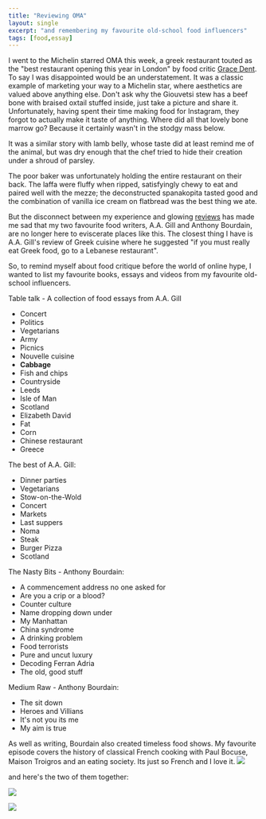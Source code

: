 ```yaml
---
title: "Reviewing OMA"
layout: single
excerpt: "and remembering my favourite old-school food influencers"
tags: [food,essay]
---
```


I went to the Michelin starred OMA this week, a greek restaurant touted as the "best restaurant opening this year in London" by food critic [Grace Dent](https://youtube.com/shorts/SGwLAgAAVg8?si=BjZrl48JL3rSraZh). To say I was disappointed would be an understatement. It was a classic example of marketing your way to a Michelin star, where aesthetics are valued above anything else. Don't ask why the Giouvetsi stew has a beef bone with braised oxtail stuffed inside, just take a picture and share it. Unfortunately, having spent their time making food for Instagram, they forgot to actually make it taste of anything. Where did all that lovely bone marrow go? Because it certainly wasn't in the stodgy mass below.

It was a similar story with lamb belly, whose taste did at least remind me of the animal, but was dry enough that the chef tried to hide their creation under a shroud of parsley.

The poor baker was unfortunately holding the entire restaurant on their back. The laffa were fluffy when ripped, satisfyingly chewy to eat and paired well with the mezze; the deconstructed spanakopita tasted good and the combination of vanilla ice cream on flatbread was the best thing we ate.

But the disconnect between my experience and glowing [reviews](https://www.ft.com/content/a3ff091b-7694-4dae-ab4f-211c1f219dfc) has made me sad that my two favourite food writers, A.A. Gill and Anthony Bourdain, are no longer here to eviscerate places like this. The closest thing I have is A.A. Gill's review of Greek cuisine where he suggested "if you must really eat Greek food, go to a Lebanese restaurant".

So, to remind myself about food critique before the world of online hype, I wanted to list my favourite books, essays and videos from my favourite old-school influencers.

Table talk - A collection of food essays from A.A. Gill 
- Concert
- Politics
- Vegetarians
- Army
- Picnics
- Nouvelle cuisine
- **Cabbage**
- Fish and chips
- Countryside
- Leeds
- Isle of Man
- Scotland
- Elizabeth David
- Fat
- Corn
- Chinese restaurant
- Greece

The best of A.A. Gill:
- Dinner parties
- Vegetarians
- Stow-on-the-Wold
- Concert
- Markets
- Last suppers
- Noma
- Steak
- Burger Pizza
- Scotland

The Nasty Bits - Anthony Bourdain:
- A commencement address no one asked for
- Are you a crip or a blood?
- Counter culture
- Name dropping down under
- My Manhattan
- China syndrome
- A drinking problem
- Food terrorists
- Pure and uncut luxury
- Decoding Ferran Adria
- The old, good stuff

Medium Raw - Anthony Bourdain:
- The sit down
- Heroes and Villians
- It's not you its me
- My aim is true

As well as writing, Bourdain also created timeless food shows. My favourite episode covers the history of classical French cooking with Paul Bocuse, Maison Troigros and an eating society. Its just so French and I love it.
![](https://youtu.be/TPicFnp0Wt8?si=7p7McumGTuqU-LpO)

and here's the two of them together:

![](https://youtu.be/hJjDOL5C3qA?si=KoAQIi99mCOPLCXN&t=1500)

![](https://youtu.be/F2tjvTmbEVw?si=zGdkTW7cduaeO37U)
